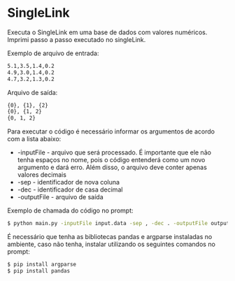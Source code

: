 # SingleLink
Executa o SingleLink em uma base de dados com valores numéricos. Imprimi passo a passo executado no singleLink.

Exemplo de arquivo de entrada:

```sh
5.1,3.5,1.4,0.2
4.9,3.0,1.4,0.2
4.7,3.2,1.3,0.2
```

Arquivo de saída:
```sh
{0}, {1}, {2}
{0}, {1, 2}
{0, 1, 2}
```

Para executar o código é necessário informar os argumentos de acordo com a lista abaixo:
 - -inputFile - arquivo que será processado. É importante que ele não tenha espaços no nome, pois o código entenderá como um novo argumento e dará erro. Além disso, o arquivo deve conter apenas valores decimais
 - -sep - identificador de nova coluna
 - -dec - identificador de casa decimal
 - -outputFile - arquivo de saída


Exemplo de chamada do código no prompt:

```sh
$ python main.py -inputFile input.data -sep , -dec . -outputFile output.txt
```

É necessário que tenha as bibliotecas pandas e argparse instaladas no ambiente, caso não tenha, instalar utilizando os seguintes comandos no prompt:

```sh
$ pip install argparse
$ pip install pandas
```
